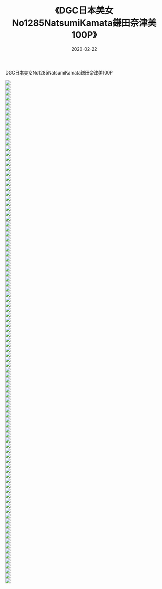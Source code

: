 ﻿---
layout: post
title:  《DGC日本美女No1285NatsumiKamata鎌田奈津美100P》
date:   2020-02-22
img: http://pic.660000.xyz/1:/性感/2020/DGC日本美女No1285NatsumiKamata鎌田奈津美100P/000.jpg
categories: [美女, 清纯, 唯美]
---

DGC日本美女No1285NatsumiKamata鎌田奈津美100P

  ![](http://pic.660000.xyz/1:/性感/2020/DGC日本美女No1285NatsumiKamata鎌田奈津美100P/001.jpg) <br> ![](http://pic.660000.xyz/1:/性感/2020/DGC日本美女No1285NatsumiKamata鎌田奈津美100P/002.jpg) <br> ![](http://pic.660000.xyz/1:/性感/2020/DGC日本美女No1285NatsumiKamata鎌田奈津美100P/003.jpg) <br> ![](http://pic.660000.xyz/1:/性感/2020/DGC日本美女No1285NatsumiKamata鎌田奈津美100P/004.jpg) <br> ![](http://pic.660000.xyz/1:/性感/2020/DGC日本美女No1285NatsumiKamata鎌田奈津美100P/005.jpg) <br> ![](http://pic.660000.xyz/1:/性感/2020/DGC日本美女No1285NatsumiKamata鎌田奈津美100P/006.jpg) <br> ![](http://pic.660000.xyz/1:/性感/2020/DGC日本美女No1285NatsumiKamata鎌田奈津美100P/007.jpg) <br> ![](http://pic.660000.xyz/1:/性感/2020/DGC日本美女No1285NatsumiKamata鎌田奈津美100P/008.jpg) <br> ![](http://pic.660000.xyz/1:/性感/2020/DGC日本美女No1285NatsumiKamata鎌田奈津美100P/009.jpg) <br> ![](http://pic.660000.xyz/1:/性感/2020/DGC日本美女No1285NatsumiKamata鎌田奈津美100P/010.jpg) <br> ![](http://pic.660000.xyz/1:/性感/2020/DGC日本美女No1285NatsumiKamata鎌田奈津美100P/011.jpg) <br> ![](http://pic.660000.xyz/1:/性感/2020/DGC日本美女No1285NatsumiKamata鎌田奈津美100P/012.jpg) <br> ![](http://pic.660000.xyz/1:/性感/2020/DGC日本美女No1285NatsumiKamata鎌田奈津美100P/013.jpg) <br> ![](http://pic.660000.xyz/1:/性感/2020/DGC日本美女No1285NatsumiKamata鎌田奈津美100P/014.jpg) <br> ![](http://pic.660000.xyz/1:/性感/2020/DGC日本美女No1285NatsumiKamata鎌田奈津美100P/015.jpg) <br> ![](http://pic.660000.xyz/1:/性感/2020/DGC日本美女No1285NatsumiKamata鎌田奈津美100P/016.jpg) <br> ![](http://pic.660000.xyz/1:/性感/2020/DGC日本美女No1285NatsumiKamata鎌田奈津美100P/017.jpg) <br> ![](http://pic.660000.xyz/1:/性感/2020/DGC日本美女No1285NatsumiKamata鎌田奈津美100P/018.jpg) <br> ![](http://pic.660000.xyz/1:/性感/2020/DGC日本美女No1285NatsumiKamata鎌田奈津美100P/019.jpg) <br> ![](http://pic.660000.xyz/1:/性感/2020/DGC日本美女No1285NatsumiKamata鎌田奈津美100P/020.jpg) <br> ![](http://pic.660000.xyz/1:/性感/2020/DGC日本美女No1285NatsumiKamata鎌田奈津美100P/021.jpg) <br> ![](http://pic.660000.xyz/1:/性感/2020/DGC日本美女No1285NatsumiKamata鎌田奈津美100P/022.jpg) <br> ![](http://pic.660000.xyz/1:/性感/2020/DGC日本美女No1285NatsumiKamata鎌田奈津美100P/023.jpg) <br> ![](http://pic.660000.xyz/1:/性感/2020/DGC日本美女No1285NatsumiKamata鎌田奈津美100P/024.jpg) <br> ![](http://pic.660000.xyz/1:/性感/2020/DGC日本美女No1285NatsumiKamata鎌田奈津美100P/025.jpg) <br> ![](http://pic.660000.xyz/1:/性感/2020/DGC日本美女No1285NatsumiKamata鎌田奈津美100P/026.jpg) <br> ![](http://pic.660000.xyz/1:/性感/2020/DGC日本美女No1285NatsumiKamata鎌田奈津美100P/027.jpg) <br> ![](http://pic.660000.xyz/1:/性感/2020/DGC日本美女No1285NatsumiKamata鎌田奈津美100P/028.jpg) <br> ![](http://pic.660000.xyz/1:/性感/2020/DGC日本美女No1285NatsumiKamata鎌田奈津美100P/029.jpg) <br> ![](http://pic.660000.xyz/1:/性感/2020/DGC日本美女No1285NatsumiKamata鎌田奈津美100P/030.jpg) <br> ![](http://pic.660000.xyz/1:/性感/2020/DGC日本美女No1285NatsumiKamata鎌田奈津美100P/031.jpg) <br> ![](http://pic.660000.xyz/1:/性感/2020/DGC日本美女No1285NatsumiKamata鎌田奈津美100P/032.jpg) <br> ![](http://pic.660000.xyz/1:/性感/2020/DGC日本美女No1285NatsumiKamata鎌田奈津美100P/033.jpg) <br> ![](http://pic.660000.xyz/1:/性感/2020/DGC日本美女No1285NatsumiKamata鎌田奈津美100P/034.jpg) <br> ![](http://pic.660000.xyz/1:/性感/2020/DGC日本美女No1285NatsumiKamata鎌田奈津美100P/035.jpg) <br> ![](http://pic.660000.xyz/1:/性感/2020/DGC日本美女No1285NatsumiKamata鎌田奈津美100P/036.jpg) <br> ![](http://pic.660000.xyz/1:/性感/2020/DGC日本美女No1285NatsumiKamata鎌田奈津美100P/037.jpg) <br> ![](http://pic.660000.xyz/1:/性感/2020/DGC日本美女No1285NatsumiKamata鎌田奈津美100P/038.jpg) <br> ![](http://pic.660000.xyz/1:/性感/2020/DGC日本美女No1285NatsumiKamata鎌田奈津美100P/039.jpg) <br> ![](http://pic.660000.xyz/1:/性感/2020/DGC日本美女No1285NatsumiKamata鎌田奈津美100P/040.jpg) <br> ![](http://pic.660000.xyz/1:/性感/2020/DGC日本美女No1285NatsumiKamata鎌田奈津美100P/041.jpg) <br> ![](http://pic.660000.xyz/1:/性感/2020/DGC日本美女No1285NatsumiKamata鎌田奈津美100P/042.jpg) <br> ![](http://pic.660000.xyz/1:/性感/2020/DGC日本美女No1285NatsumiKamata鎌田奈津美100P/043.jpg) <br> ![](http://pic.660000.xyz/1:/性感/2020/DGC日本美女No1285NatsumiKamata鎌田奈津美100P/044.jpg) <br> ![](http://pic.660000.xyz/1:/性感/2020/DGC日本美女No1285NatsumiKamata鎌田奈津美100P/045.jpg) <br> ![](http://pic.660000.xyz/1:/性感/2020/DGC日本美女No1285NatsumiKamata鎌田奈津美100P/046.jpg) <br> ![](http://pic.660000.xyz/1:/性感/2020/DGC日本美女No1285NatsumiKamata鎌田奈津美100P/047.jpg) <br> ![](http://pic.660000.xyz/1:/性感/2020/DGC日本美女No1285NatsumiKamata鎌田奈津美100P/048.jpg) <br> ![](http://pic.660000.xyz/1:/性感/2020/DGC日本美女No1285NatsumiKamata鎌田奈津美100P/049.jpg) <br> ![](http://pic.660000.xyz/1:/性感/2020/DGC日本美女No1285NatsumiKamata鎌田奈津美100P/050.jpg) <br> ![](http://pic.660000.xyz/1:/性感/2020/DGC日本美女No1285NatsumiKamata鎌田奈津美100P/051.jpg) <br> ![](http://pic.660000.xyz/1:/性感/2020/DGC日本美女No1285NatsumiKamata鎌田奈津美100P/052.jpg) <br> ![](http://pic.660000.xyz/1:/性感/2020/DGC日本美女No1285NatsumiKamata鎌田奈津美100P/053.jpg) <br> ![](http://pic.660000.xyz/1:/性感/2020/DGC日本美女No1285NatsumiKamata鎌田奈津美100P/054.jpg) <br> ![](http://pic.660000.xyz/1:/性感/2020/DGC日本美女No1285NatsumiKamata鎌田奈津美100P/055.jpg) <br> ![](http://pic.660000.xyz/1:/性感/2020/DGC日本美女No1285NatsumiKamata鎌田奈津美100P/056.jpg) <br> ![](http://pic.660000.xyz/1:/性感/2020/DGC日本美女No1285NatsumiKamata鎌田奈津美100P/057.jpg) <br> ![](http://pic.660000.xyz/1:/性感/2020/DGC日本美女No1285NatsumiKamata鎌田奈津美100P/058.jpg) <br> ![](http://pic.660000.xyz/1:/性感/2020/DGC日本美女No1285NatsumiKamata鎌田奈津美100P/059.jpg) <br> ![](http://pic.660000.xyz/1:/性感/2020/DGC日本美女No1285NatsumiKamata鎌田奈津美100P/060.jpg) <br> ![](http://pic.660000.xyz/1:/性感/2020/DGC日本美女No1285NatsumiKamata鎌田奈津美100P/061.jpg) <br> ![](http://pic.660000.xyz/1:/性感/2020/DGC日本美女No1285NatsumiKamata鎌田奈津美100P/062.jpg) <br> ![](http://pic.660000.xyz/1:/性感/2020/DGC日本美女No1285NatsumiKamata鎌田奈津美100P/063.jpg) <br> ![](http://pic.660000.xyz/1:/性感/2020/DGC日本美女No1285NatsumiKamata鎌田奈津美100P/064.jpg) <br> ![](http://pic.660000.xyz/1:/性感/2020/DGC日本美女No1285NatsumiKamata鎌田奈津美100P/065.jpg) <br> ![](http://pic.660000.xyz/1:/性感/2020/DGC日本美女No1285NatsumiKamata鎌田奈津美100P/066.jpg) <br> ![](http://pic.660000.xyz/1:/性感/2020/DGC日本美女No1285NatsumiKamata鎌田奈津美100P/067.jpg) <br> ![](http://pic.660000.xyz/1:/性感/2020/DGC日本美女No1285NatsumiKamata鎌田奈津美100P/068.jpg) <br> ![](http://pic.660000.xyz/1:/性感/2020/DGC日本美女No1285NatsumiKamata鎌田奈津美100P/069.jpg) <br> ![](http://pic.660000.xyz/1:/性感/2020/DGC日本美女No1285NatsumiKamata鎌田奈津美100P/070.jpg) <br> ![](http://pic.660000.xyz/1:/性感/2020/DGC日本美女No1285NatsumiKamata鎌田奈津美100P/071.jpg) <br> ![](http://pic.660000.xyz/1:/性感/2020/DGC日本美女No1285NatsumiKamata鎌田奈津美100P/072.jpg) <br> ![](http://pic.660000.xyz/1:/性感/2020/DGC日本美女No1285NatsumiKamata鎌田奈津美100P/073.jpg) <br> ![](http://pic.660000.xyz/1:/性感/2020/DGC日本美女No1285NatsumiKamata鎌田奈津美100P/074.jpg) <br> ![](http://pic.660000.xyz/1:/性感/2020/DGC日本美女No1285NatsumiKamata鎌田奈津美100P/075.jpg) <br> ![](http://pic.660000.xyz/1:/性感/2020/DGC日本美女No1285NatsumiKamata鎌田奈津美100P/076.jpg) <br> ![](http://pic.660000.xyz/1:/性感/2020/DGC日本美女No1285NatsumiKamata鎌田奈津美100P/077.jpg) <br> ![](http://pic.660000.xyz/1:/性感/2020/DGC日本美女No1285NatsumiKamata鎌田奈津美100P/078.jpg) <br> ![](http://pic.660000.xyz/1:/性感/2020/DGC日本美女No1285NatsumiKamata鎌田奈津美100P/079.jpg) <br> ![](http://pic.660000.xyz/1:/性感/2020/DGC日本美女No1285NatsumiKamata鎌田奈津美100P/080.jpg) <br> ![](http://pic.660000.xyz/1:/性感/2020/DGC日本美女No1285NatsumiKamata鎌田奈津美100P/081.jpg) <br> ![](http://pic.660000.xyz/1:/性感/2020/DGC日本美女No1285NatsumiKamata鎌田奈津美100P/082.jpg) <br> ![](http://pic.660000.xyz/1:/性感/2020/DGC日本美女No1285NatsumiKamata鎌田奈津美100P/083.jpg) <br> ![](http://pic.660000.xyz/1:/性感/2020/DGC日本美女No1285NatsumiKamata鎌田奈津美100P/084.jpg) <br> ![](http://pic.660000.xyz/1:/性感/2020/DGC日本美女No1285NatsumiKamata鎌田奈津美100P/085.jpg) <br> ![](http://pic.660000.xyz/1:/性感/2020/DGC日本美女No1285NatsumiKamata鎌田奈津美100P/086.jpg) <br> ![](http://pic.660000.xyz/1:/性感/2020/DGC日本美女No1285NatsumiKamata鎌田奈津美100P/087.jpg) <br> ![](http://pic.660000.xyz/1:/性感/2020/DGC日本美女No1285NatsumiKamata鎌田奈津美100P/088.jpg) <br> ![](http://pic.660000.xyz/1:/性感/2020/DGC日本美女No1285NatsumiKamata鎌田奈津美100P/089.jpg) <br> ![](http://pic.660000.xyz/1:/性感/2020/DGC日本美女No1285NatsumiKamata鎌田奈津美100P/090.jpg) <br> ![](http://pic.660000.xyz/1:/性感/2020/DGC日本美女No1285NatsumiKamata鎌田奈津美100P/091.jpg) <br> ![](http://pic.660000.xyz/1:/性感/2020/DGC日本美女No1285NatsumiKamata鎌田奈津美100P/092.jpg) <br> ![](http://pic.660000.xyz/1:/性感/2020/DGC日本美女No1285NatsumiKamata鎌田奈津美100P/093.jpg) <br> ![](http://pic.660000.xyz/1:/性感/2020/DGC日本美女No1285NatsumiKamata鎌田奈津美100P/094.jpg) <br> ![](http://pic.660000.xyz/1:/性感/2020/DGC日本美女No1285NatsumiKamata鎌田奈津美100P/095.jpg) <br> ![](http://pic.660000.xyz/1:/性感/2020/DGC日本美女No1285NatsumiKamata鎌田奈津美100P/096.jpg) <br> ![](http://pic.660000.xyz/1:/性感/2020/DGC日本美女No1285NatsumiKamata鎌田奈津美100P/097.jpg) <br> ![](http://pic.660000.xyz/1:/性感/2020/DGC日本美女No1285NatsumiKamata鎌田奈津美100P/098.jpg) <br> ![](http://pic.660000.xyz/1:/性感/2020/DGC日本美女No1285NatsumiKamata鎌田奈津美100P/099.jpg) <br> ![](http://pic.660000.xyz/1:/性感/2020/DGC日本美女No1285NatsumiKamata鎌田奈津美100P/100.jpg) <br>